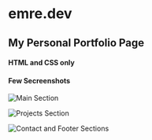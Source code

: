 # emre.dev

## My Personal Portfolio Page

#### HTML and CSS only

#### Few Secreenshots


![Main Section](https://user-images.githubusercontent.com/66169656/152639292-8ff1b175-e0ab-4a66-9bd4-3e802fdf348e.png)

![Projects Section](https://user-images.githubusercontent.com/66169656/152639090-9bd326f8-3f75-4036-ab0c-ffd66c17b58d.png)

![Contact and Footer Sections](https://user-images.githubusercontent.com/66169656/152639092-f5c91d59-b737-47cb-a14f-d335f05f5b26.png)
